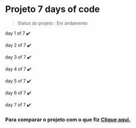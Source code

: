 # Projeto 7 days of code

> Status do projeto : Em andamento 
<p> day 1 of 7 ✔️ </p>
<p> day 2 of 7 ✔️ </p>
<p> day 3 of 7 ✔️ </p>
<p> day 4 of 7 ✔️ </p>
<p> day 5 of 7 ✔️ </p>
<p> day 6 of 7 ✔️ </p>
<p> day 7 of 7 ✔️ </p>


### Para comparar o projeto com o que fiz <a href="https://www.figma.com/file/mm3MLozvUDGhDRTxSLlGL5/7daysOfCode-HTML-CSS?node-id=0-1&t=r6jnF1f0NLkcCjvs-0">Clique aqui.</a>